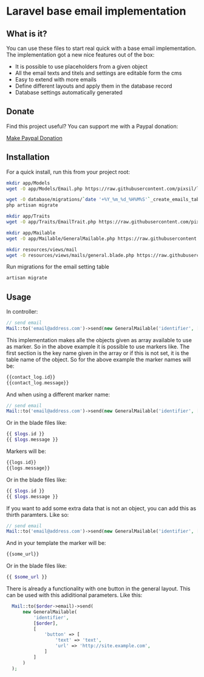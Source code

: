 # Laravel base email implementation


## What is it?

You can use these files to start real quick with a base email implementation. The implementation got a new nice features out of the box:

* It is possible to use placeholders from a given object
* All the email texts and titels and settings are editable form the cms
* Easy to extend with more emails
* Define different layouts and apply them in the database record
* Database settings automatically generated

## Donate

Find this project useful? You can support me with a Paypal donation:

[Make Paypal Donation](https://www.paypal.com/donate/?hosted_button_id=2XCS6R3CTC5BA)

## Installation

For a quick install, run this from your project root:
```bash
mkdir app/Models
wget -O app/Models/Email.php https://raw.githubusercontent.com/pixsil/laravel-base-email-implementation/main/Models/Email.php

wget -O database/migrations/`date '+%Y_%m_%d_%H%M%S'`_create_emails_table.php https://raw.githubusercontent.com/pixsil/laravel-base-email-implementation/main/Migrations/create_emails_table.php
php artisan migrate

mkdir app/Traits
wget -O app/Traits/EmailTrait.php https://raw.githubusercontent.com/pixsil/laravel-base-email-implementation/main/Traits/EmailTrait.php

mkdir app/Mailable
wget -O app/Mailable/GeneralMailable.php https://raw.githubusercontent.com/pixsil/laravel-base-email-implementation/main/Mail/GeneralMailable.php

mkdir resources/views/mail
wget -O resources/views/mails/general.blade.php https://raw.githubusercontent.com/pixsil/laravel-base-email-implementation/main/Views/general.blade.php
```

Run migrations for the email setting table
```bash
artisan migrate
```

## Usage

In controller:
```php
// send email
Mail::to('email@address.com')->send(new GeneralMailable('identifier', [$contact_log]));
```

This implementation makes alle the objects given as array available to use as marker. So in the above example it is possible to use markers like. The first section is the key name given in the array or if this is not set, it is the table name of the object. So for the above example the marker names will be:
```php
{{contact_log.id}}
{{contact_log.message}}
```

And when using a different marker name:

```php
// send email
Mail::to('email@address.com')->send(new GeneralMailable('identifier', ['logs' => $contact_log]));
```

Or in the blade files like:

```php
{{ $logs.id }}
{{ $logs.message }}
```

Markers will be:

```php
{{logs.id}}
{{logs.message}}
```

Or in the blade files like:

```php
{{ $logs.id }}
{{ $logs.message }}
```

If you want to add some extra data that is not an object, you can add this as thirth paramters. Like so:

```php
// send email
Mail::to('email@address.com')->send(new GeneralMailable('identifier', [$contact_log], ['some_url' => 'https://my-side.com']));
```

And in your template the marker will be:

```php
{{some_url}}
```

Or in the blade files like:

```php
{{ $some_url }}
```

There is already a functionality with one button in the general layout. This can be used with this adiditional parameters. Like this:

```php
  Mail::to($order->email)->send(
      new GeneralMailable(
          'identifier',
          [$order],
          [
              'button' => [
                  'text' => 'text',
                  'url' => 'http://site.example.com',
              ]
          ]
      )
  );
```
